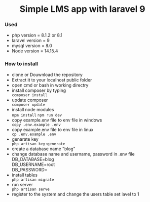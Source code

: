<h1><center><b> Simple LMS app with laravel 9 </b></center></h1>

<h3>Used</h3>
<ul type="disc">
    <li>php version = 8.1.2 or 8.1</li>
    <li>laravel version = 9</li>
    <li>mysql version = 8.0</li>
    <li>Node version = 14.15.4</li>
</ul>

<h3>How to install</h3>

<ul type="disc">
    <li>clone or Douwnload the repository</li>
    <li>Extract it to your localhost public folder</li>
    <li>open cmd or bash in working directry</li>
    <li>install composer by typing</li>
        <code>composer install</code>
    <li>update composer</li>
        <code>composer update</code>
    <li>install node modules</li>
        <code>npm install</code>
        <code>npm run dev</code>
    <li>copy example.env file to env file in windows</li>
        <code>copy .env.example .env</code>
    <li>copy example.env file to env file in linux</li>
        <code>cp .env.example .env</code>
    <li>genarate key</li>
        <code>php artisan key:generate</code>
    <li>create a database name "blog"</li>
    <li>change database name and username, password in .env file</li>
        DB_DATABASE=blog<br>
        DB_USERNAME=root<br>
        DB_PASSWORD=
    <li>install tables</li>
        <code>php artisan migrate</code>
    <li>run server</li>
        <code>php artisan serve</code>
    <li>register to the system and change the users table set lavel to 1</li>
